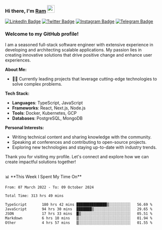 ### Hi there, I'm <a href="#" target="_blank">Ram</a> <img src="https://media.giphy.com/media/hvRJCLFzcasrR4ia7z/giphy.gif" width="25" height="25">

[![LinkedIn Badge](https://img.shields.io/badge/-LinkedIn-0e76a8?style=flat-square&logo=Linkedin&logoColor=white)](https://www.linkedin.com/in/ramdevengineer/)
[![Twitter Badge](https://img.shields.io/badge/-Twitter-00acee?style=flat-square&logo=Twitter&logoColor=white)](https://twitter.com/ramthenmala)
[![Instagram Badge](https://img.shields.io/badge/-Instagram-e4405f?style=flat-square&logo=Instagram&logoColor=white)](https://instagram.com/ramthenmala/)
[![Telegram Badge](https://img.shields.io/badge/-Telegram-0088cc?style=flat-square&logo=Telegram&logoColor=white)](https://t.me/ramthenmala)

### Welcome to my GitHub profile!

I am a seasoned full-stack software engineer with extensive experience in developing and architecting scalable applications. My passion lies in creating innovative solutions that drive positive change and enhance user experiences.

**About Me:**

- 👨‍💻 Currently leading projects that leverage cutting-edge technologies to solve complex problems.

**Tech Stack:**

- **Languages**: TypeScript, JavaScript
- **Frameworks**: React, Next.js, Node.js
- **Tools**: Docker, Kubernetes, GCP
- **Databases**: PostgreSQL, MongoDB

**Personal Interests:**

- Writing technical content and sharing knowledge with the community.
- Speaking at conferences and contributing to open-source projects.
- Exploring new technologies and staying up-to-date with industry trends.

Thank you for visiting my profile. Let's connect and explore how we can create impactful solutions together!

</br>
📊 **This Week I Spent My Time On** 
<!--START_SECTION:waka-->

```txt
From: 07 March 2022 - To: 09 October 2024

Total Time: 313 hrs 49 mins

TypeScript       180 hrs 42 mins ██████████████▒░░░░░░░░░░   56.69 %
JavaScript       94 hrs 30 mins  ███████▒░░░░░░░░░░░░░░░░░   29.65 %
JSON             17 hrs 33 mins  █▒░░░░░░░░░░░░░░░░░░░░░░░   05.51 %
Markdown         6 hrs 10 mins   ▒░░░░░░░░░░░░░░░░░░░░░░░░   01.94 %
Other            4 hrs 57 mins   ▒░░░░░░░░░░░░░░░░░░░░░░░░   01.55 %
```

<!--END_SECTION:waka-->



